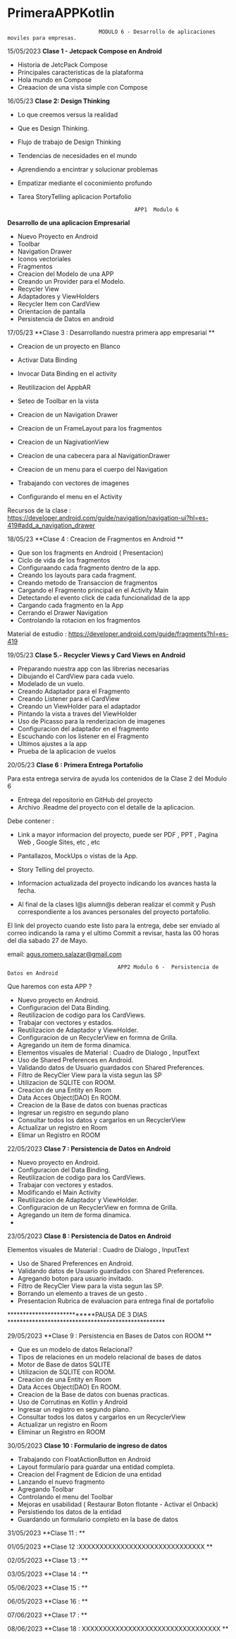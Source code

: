 # PrimeraAPPKotlin

                                 MODULO 6 - Desarrollo de aplicaciones moviles para empresas.

15/05/2023
**Clase 1 - Jetcpack Compose en Android** 

* Historia de JetcPack Compose 
* Principales caracteristicas de la plataforma 
* Hola mundo en Compose 
* Creaacion de una vista simple con Compose 

16/05/23
**Clase 2: Design Thinking**

* Lo que creemos versus la realidad 
* Que es Design Thinking.
* Flujo de trabajo de Design Thinking
* Tendencias de necesidades en el mundo
* Aprendiendo a encintrar y solucionar problemas 
* Empatizar mediante el coconimiento profundo 
* Tarea StoryTelling aplicacion Portafolio 
                                
                                           APP1  Modulo 6 

**Desarrollo de una aplicacion Empresarial** 

* Nuevo Proyecto en Android
* Toolbar 
* Navigation Drawer 
* Iconos vectoriales 
* Fragmentos 
* Creacion del Modelo de una APP
* Creando un Provider para el Modelo. 
* Recycler View 
* Adaptadores y ViewHolders 
* Recycler Item con CardView
* Orientacion de pantalla 
* Persistencia de Datos en android 

17/05/23
 **Clase 3 : Desarrollando nuestra primera app empresarial ** 

* Creacion de un proyecto en Blanco 
* Activar Data Binding 
* Invocar Data Binding en el activity 
* Reutilizacion del AppbAR 
* Seteo de Toolbar en la vista  

* Creacion de un Navigation Drawer 
* Creacion de un FrameLayout para los fragmentos 
* Creacion de un NagivationView 
* Creacion de una cabecera para al NavigationDrawer 
* Creacion de un menu para el cuerpo del Navigation 
* Trabajando con vectores de imagenes
* Configurando el menu en el Activity 

Recursos de la clase : https://developer.android.com/guide/navigation/navigation-ui?hl=es-419#add_a_navigation_drawer


18/05/23
**Clase 4 : Creacion de Fragmentos en Android **

* Que son los fragments en Android ( Presentacion) 
* Ciclo de vida de los fragmentos
* Configuraando cada fragmento dentro de la app. 
* Creando los layouts para cada fragment.
* Creando metodo de Transaccion de fragmentos 
* Cargando el Fragmento principal en el Activity Main 
* Detectando el evento click de cada funcionalidad de la app
* Cargando cada fragmento en la App 
* Cerrando el Drawer Navigation 
* Controlando la rotacion en los fragmentos

Material de estudio : https://developer.android.com/guide/fragments?hl=es-419



19/05/23  **Clase 5.- Recycler Views y Card Views en Android** 

* Preparando nuestra app con las librerias necesarias
* Dibujando el CardView para cada vuelo.
* Modelado de un  vuelo.
* Creando Adaptador para el Fragmento 
* Creando Listener para el CardView
* Creando un ViewHolder para el adaptador
* Pintando la vista a traves del ViewHolder
* Uso de Picasso para la renderizacion de imagenes
* Configuracion del adaptador en el fragmento  
* Escuchando con los listener en el Fragmento
* Ultimos ajustes a la app
* Prueba de la aplicacion de vuelos 


20/05/23
**Clase 6 : Primera Entrega Portafolio**  

Para esta entrega servira de ayuda los contenidos de la Clase 2 del Modulo 6 

* Entrega del repositorio en GitHub del proyecto
* Archivo .Readme del proyecto con el detalle de la aplicacion. 

Debe contener : 
 
   * Link a mayor informacion del proyecto, puede ser PDF , PPT , Pagina Web , Google Sites, etc , etc
   * Pantallazos, MockUps  o vistas de la App.
   * Story Telling del proyecto.
   * Informacion actualizada del proyecto indicando los avances hasta la fecha.

* Al final de la clases l@s alumn@s deberan realizar el commit y Push correspondiente a  los avances personales del proyecto portafolio.

El link del proyecto cuando este listo para la entrega, debe ser enviado al correo 
indicando la rama y el ultimo Commit a revisar, hasta las 00 horas del dia sabado 27 de Mayo.

email: agus.romero.salazar@gmail.com


                                       APP2 Modulo 6 -  Persistencia de Datos en Android   

Que haremos con esta APP ?

* Nuevo proyecto en Android. 
* Configuracion del Data Binding. 
* Reutilizacion de codigo para los CardViews.
* Trabajar con vectores y estados. 
* Reutilizacion de Adaptador y ViewHolder. 
* Configuracion de un RecyclerView en formna de Grilla.
* Agregando un item de forma dinamica.
* Elementos visuales de Material : Cuadro de Dialogo , InputText
* Uso de Shared Preferences en Android.
* Validando datos de Usuario guardados con Shared Preferences.
* Filtro de RecyCler View para la vista segun las SP 
* Utilizacion de SQLITE con ROOM.
* Creacion de una Entity en Room
* Data Acces Object(DAO) En ROOM.
* Creacion de la Base de datos con buenas practicas 
* Ingresar un registro en segundo plano
* Consultar todos los datos y cargarlos en un RecyclerView
* Actualizar un registro en Room 
* Elimar un Registro en ROOM


22/05/2023 
**Clase 7 : Persistencia de Datos en Android** 

* Nuevo proyecto en Android. 
* Configuracion del Data Binding. 
* Reutilizacion de codigo para los CardViews.
* Trabajar con vectores y estados.
* Modificando el Main Activity  
* Reutilizacion de Adaptador y ViewHolder. 
* Configuracion de un RecyclerView en formna de Grilla.
* Agregando un item de forma dinamica.
* 



23/05/2023 
**Clase 8 : Persistencia de Datos en Android** 

Elementos visuales de Material : Cuadro de Dialogo , InputText
* Uso de Shared Preferences en Android.
* Validando datos de Usuario guardados con Shared Preferences.
* Agregando boton para usuario invitado.
* Filtro de RecyCler View para la vista segun las SP. 
* Borrando un elemento a traves de un gesto .
* Presentacion Rubrica de evaluacion para entrega final de portafolio 


***************************PAUSA DE 3 DIAS ***************************************************


29/05/2023 
**Clase 9 : Persistencia en Bases de Datos con ROOM ** 

* Que es un modelo de datos Relacional?
* Tipos de relaciones en un modelo relacional de bases de datos
* Motor de Base de datos SQLITE
* Utilizacion de SQLITE con ROOM.
* Creacion de una Entity en Room
* Data Acces Object(DAO) En ROOM.
* Creacion de la Base de datos con buenas practicas. 
* Uso de Corrutinas en Kotlin y Android
* Ingresar un registro en segundo plano.
* Consultar todos los datos y cargarlos en un RecyclerView
* Actualizar un registro en Room 
* Eliminar un Registro en ROOM

30/05/2023 
**Clase 10 : Formulario de ingreso de datos**

* Trabajando con FloatActionButton en Android
* Layout formulario para guardar una entidad completa. 
* Creacion  del Fragment de Edicion de una entidad
* Lanzando el nuevo fragmento
* Agregando Toolbar 
* Controlando el menu del Toolbar 
* Mejoras en usabilidad ( Restaurar Boton flotante - Activar el Onback)
* Persistiendo los datos de la entidad 
* Guardando un formulario completo en la base de datos
 

31/05/2023 
**Clase 11 : **

01/05/2023 
**Clase 12 :XXXXXXXXXXXXXXXXXXXXXXXXXXXXXX ** 

02/05/2023 
**Clase 13 : **

03/05/2023 
**Clase 14 : ** 

05/06/2023 
**Clase 15 : ** 

06/05/2023 
**Clase 16 : ** 

07/06/2023 
**Clase 17 : **

08/06/2023 
**Clase 18 : XXXXXXXXXXXXXXXXXXXXXXXXXXXXXXXXX   ** 












